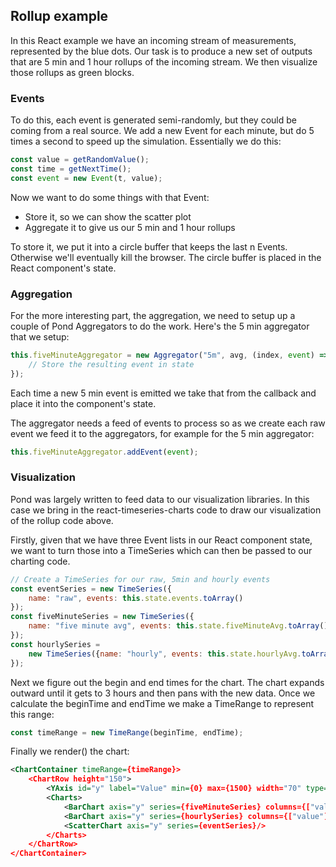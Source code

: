 ## Rollup example

In this React example we have an incoming stream of measurements, represented by the blue dots. Our task is to produce a new set of outputs that are 5 min and 1 hour rollups of the incoming stream. We then visualize those rollups as green blocks.

### Events

To do this, each event is generated semi-randomly, but they could be coming from a real source. We add a new Event for each minute, but do 5 times a second to speed up the simulation. Essentially we do this:

```js
const value = getRandomValue();
const time = getNextTime();
const event = new Event(t, value);
```

Now we want to do some things with that Event:
* Store it, so we can show the scatter plot
* Aggregate it to give us our 5 min and 1 hour rollups

To store it, we put it into a circle buffer that keeps the last n Events. Otherwise we'll eventually kill the browser. The circle buffer is placed in the React component's state.

### Aggregation

For the more interesting part, the aggregation, we need to setup up a couple of Pond Aggregators to do the work. Here's the 5 min aggregator that we setup:

```js
this.fiveMinuteAggregator = new Aggregator("5m", avg, (index, event) => {
    // Store the resulting event in state
});
```

Each time a new 5 min event is emitted we take that from the callback and place it into the component's state.

The aggregator needs a feed of events to process so as we create each raw event we feed it to the aggregators, for example for the 5 min aggregator:

```js
this.fiveMinuteAggregator.addEvent(event);
```

### Visualization

Pond was largely written to feed data to our visualization libraries. In this case we bring in the react-timeseries-charts code to draw our visualization of the rollup code above.

Firstly, given that we have three Event lists in our React component state, we want to turn those into a TimeSeries which can then be passed to our charting code.

```js
// Create a TimeSeries for our raw, 5min and hourly events
const eventSeries = new TimeSeries({
    name: "raw", events: this.state.events.toArray()
});
const fiveMinuteSeries = new TimeSeries({
    name: "five minute avg", events: this.state.fiveMinuteAvg.toArray()
});
const hourlySeries =
    new TimeSeries({name: "hourly", events: this.state.hourlyAvg.toArray()
});
```

Next we figure out the begin and end times for the chart. The chart expands outward until it gets to 3 hours and then pans with the new data. Once we calculate the beginTime and endTime we make a TimeRange to represent this range:

```js
const timeRange = new TimeRange(beginTime, endTime);
```

Finally we render() the chart:

```xml
<ChartContainer timeRange={timeRange}>
    <ChartRow height="150">
        <YAxis id="y" label="Value" min={0} max={1500} width="70" type="linear"/>
        <Charts>
            <BarChart axis="y" series={fiveMinuteSeries} columns={["value"]} />
            <BarChart axis="y" series={hourlySeries} columns={["value"]} />
            <ScatterChart axis="y" series={eventSeries}/>
        </Charts>
    </ChartRow>
</ChartContainer>
```

